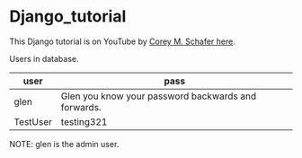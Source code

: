 # Django_tutorial

This Django tutorial is on YouTube by
[Corey M. Schafer here](https://www.youtube.com/playlist?list=PL-osiE80TeTtoQCKZ03TU5fNfx2UY6U4p).


Users in database.

| user     | pass |
|----------|------|
| glen     | Glen you know your password backwards and forwards. |
| TestUser | testing321 |

NOTE: glen is the admin user.

